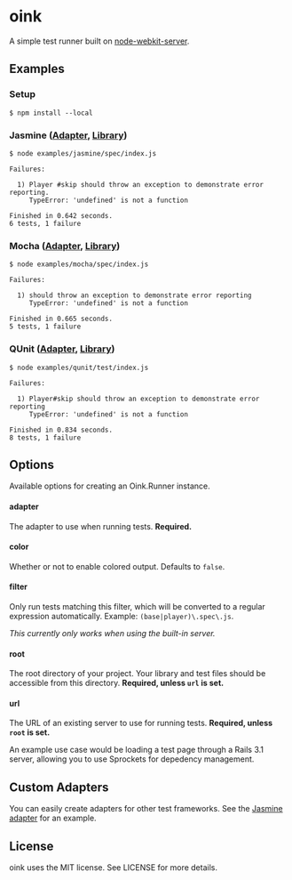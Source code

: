 # oink

A simple test runner built on [node-webkit-server](https://github.com/tristandunn/node-webkit-server).

## Examples

### Setup

    $ npm install --local

### Jasmine ([Adapter](https://github.com/tristandunn/oink/tree/master/lib/adapter/jasmine.js), [Library](https://github.com/pivotal/jasmine))

    $ node examples/jasmine/spec/index.js

    Failures:

      1) Player #skip should throw an exception to demonstrate error reporting.
         TypeError: 'undefined' is not a function

    Finished in 0.642 seconds.
    6 tests, 1 failure

### Mocha ([Adapter](https://github.com/tristandunn/oink/tree/master/lib/adapter/mocha.js), [Library](https://github.com/visionmedia/mocha))

    $ node examples/mocha/spec/index.js

    Failures:

      1) should throw an exception to demonstrate error reporting
         TypeError: 'undefined' is not a function

    Finished in 0.665 seconds.
    5 tests, 1 failure

### QUnit ([Adapter](https://github.com/tristandunn/oink/tree/master/lib/adapter/qunit.js), [Library](http://docs.jquery.com/QUnit))

    $ node examples/qunit/test/index.js

    Failures:

      1) Player#skip should throw an exception to demonstrate error reporting
         TypeError: 'undefined' is not a function

    Finished in 0.834 seconds.
    8 tests, 1 failure

## Options

Available options for creating an Oink.Runner instance.

#### adapter

The adapter to use when running tests. **Required.**

#### color

Whether or not to enable colored output. Defaults to `false`.

#### filter

Only run tests matching this filter, which will be converted to a regular expression automatically. Example: `(base|player)\.spec\.js`.

*This currently only works when using the built-in server.*

#### root

The root directory of your project. Your library and test files should be accessible from this directory. **Required, unless `url` is set.**

#### url

The URL of an existing server to use for running tests. **Required, unless `root` is set.**

An example use case would be loading a test page through a Rails 3.1 server, allowing you to use Sprockets for depedency management.

## Custom Adapters

You can easily create adapters for other test frameworks. See the [Jasmine adapter](https://github.com/tristandunn/oink/tree/master/lib/adapter/jasmine.js) for an example.

## License

oink uses the MIT license. See LICENSE for more details.
